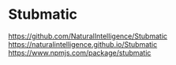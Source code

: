# Stubmatic
https://github.com/NaturalIntelligence/Stubmatic <br/>
https://naturalintelligence.github.io/Stubmatic <br/>
https://www.npmjs.com/package/stubmatic <br/>
